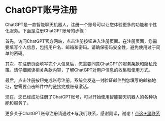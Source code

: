 # ChatGPT账号注册

ChatGPT是一款智能聊天机器人，注册一个账号可以让您体验更多的功能和个性化服务。下面是注册ChatGPT账号的步骤：

首先，访问ChatGPT官方网站，点击注册按钮进入注册页面。在注册页面，您需要填写个人信息，包括用户名、邮箱和密码。请确保密码安全性，避免使用过于简单的密码。

其次，在注册页面填写完个人信息后，您需要同意ChatGPT的服务条款和隐私政策。请仔细阅读相关条款内容，了解ChatGPT对用户信息的收集和使用方式。

最后，点击注册按钮完成账号注册。系统会发送一封验证邮件到您填写的邮箱地址，您需要点击邮件中的链接完成账号激活。

现在，您已经成功注册了ChatGPT账号，可以开始使用智能聊天机器人的各种功能和服务了。

更多关于ChatGPT账号注册请通过✈与我们联系，感谢阅读，谢谢！[点这✈里联系](https://1.k02.cc)